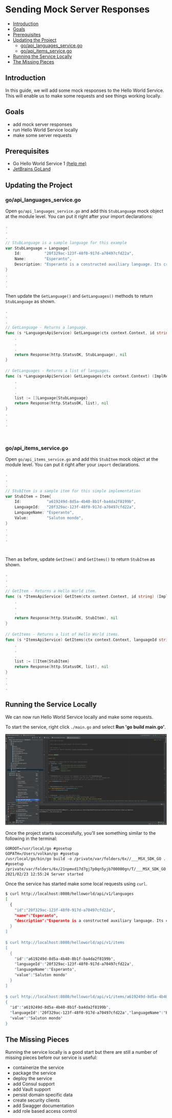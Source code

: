 # Sending Mock Server Responses
* [Introduction](#introduction)
* [Goals](#goals)
* [Prerequisites](#prerequisites)
* [Updating the Project](#updating-the-project)
  * [go/api_languages_service.go](#goapi_languages_servicego)
  * [go/api_items_service.go](#goapi_items_servicego)
* [Running the Service Locally](#running-the-service-locally)
* [The Missing Pieces](#the-missing-pieces)


## Introduction
In this guide, we will add some mock responses to the Hello World Service.
This will enable us to make some requests and see things working locally.


## Goals
* add mock server responses 
* run Hello World Service locally 
* make some server requests


## Prerequisites
* Go Hello World Service 1 [(help me)](https://github.com/CiscoDevNet/msx-examples/tree/main/go-hello-world-service-1)
* [JetBrains GoLand](https://www.jetbrains.com/go/)


## Updating the Project

### go/api_languages_service.go
Open `go/api_languages_service.go` and add this `StubLanguage` mock object at 
the module level. You can put it right after your import declarations:

```go
.
.
.
// StubLanguage is a sample language for this example
var StubLanguage = Language{
	Id:          "20f329ac-123f-48f0-917d-a70497cfd22a",
	Name:        "Esperanto",
	Description: "Esperanto is a constructed auxiliary language. Its creator was L. L. Zamenhof, a Polish eye doctor.",
}
.
.
.
```

Then update the `GetLanguage()` and `GetLanguages()` methods to return 
`StubLanguage` as shown.

```go
.
.
.
// GetLanguage - Returns a language.
func (s *LanguagesApiService) GetLanguage(ctx context.Context, id string) (ImplResponse, error) {
    .
    .
    .
	return Response(http.StatusOK, StubLanguage), nil
}

// GetLanguages - Returns a list of languages.
func (s *LanguagesApiService) GetLanguages(ctx context.Context) (ImplResponse, error) {
    .
    .
    .
	list := []Language{StubLanguage}
	return Response(http.StatusOK, list), nil
}
.
.
.
```

<br>

### go/api_items_service.go
Open `go/api_items_service.go` and add this `StubItem` mock object at the 
module level. You can put it right after your `import` declarations.

```go
.
.
.
// StubItem is a sample item for this simple implementation
var StubItem = Item{
	Id:           "a619249d-8d5a-4b40-8b1f-ba4da2f8199b",
	LanguageId:   "20f329ac-123f-48f0-917d-a70497cfd22a",
	LanguageName: "Esperanto",
	Value:        "Saluton mondo",
}
.
.
.
```

<br>

Then as before, update `GetItem()` and `GetItems()` to return `StubItem` as shown.

```go
.
.
.
// GetItem - Returns a Hello World item.
func (s *ItemsApiService) GetItem(ctx context.Context, id string) (ImplResponse, error) {
    .
    .
    .
	return Response(http.StatusOK, StubItem), nil
}

// GetItems - Returns a list of Hello World items.
func (s *ItemsApiService) GetItems(ctx context.Context, languageId string) (ImplResponse, error) {
    .
    .
    .
	list := []Item{StubItem}
	return Response(http.StatusOK, list), nil
}
.
.
.
```


## Running the Service Locally
We can now run Hello World Service locally and make some requests. 

To start the service, right click `./main.go` and select **Run 'go build main.go'**. 

![](images/running-locally-1.png)

Once the project starts successfully, you’ll see something similar to the 
following in the terminal:

```text
GOROOT=/usr/local/go #gosetup
GOPATH=/Users/volkan/go #gosetup
/usr/local/go/bin/go build -o /private/var/folders/6x//___MSX_SDK_GO . #gosetup
/private/var/folders/6x/21npmvd17d7gj7p0qn5yjb700000gn/T/___MSX_SDK_GO
2021/02/23 12:55:24 Server started
```

Once the service has started make some local requests using `curl`.

```bash
$ curl http://localhost:8080/helloworld/api/v1/languages
[
  {
    "id":"20f329ac-123f-48f0-917d-a70497cfd22a", 
    "name":"Esperanto",
    "description":"Esperanto is a constructed auxiliary language. Its creator was L. L. Zamenhof, a Polish eye doctor."
  }
]
 
$ curl http://localhost:8080/helloworld/api/v1/items
[
  {
    "id":"a619249d-8d5a-4b40-8b1f-ba4da2f8199b",
    "languageId":"20f329ac-123f-48f0-917d-a70497cfd22a",
    "languageName":"Esperanto",
    "value":"Saluton mondo"
  }
]

$ curl http://localhost:8080/helloworld/api/v1/items/a619249d-8d5a-4b40-8b1f-ba4da2f8199b
{
  "id":"a619249d-8d5a-4b40-8b1f-ba4da2f8199b",
  "languageId":"20f329ac-123f-48f0-917d-a70497cfd22a","languageName":"Esperanto",
  "value":"Saluton mondo"
}
```


## The Missing Pieces
Running the service locally is a good start but there are still a number of missing pieces before our service is useful:
* containerize the service
* package the service
* deploy the service
* add Consul support
* add Vault support
* persist domain specific data
* create security clients
* add Swagger documentation
* add role based access control

